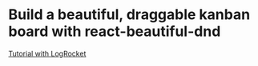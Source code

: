 # Build a beautiful, draggable kanban board with react-beautiful-dnd

[Tutorial with LogRocket](https://www.youtube.com/watch?v=Vqa9NMzF3wc)